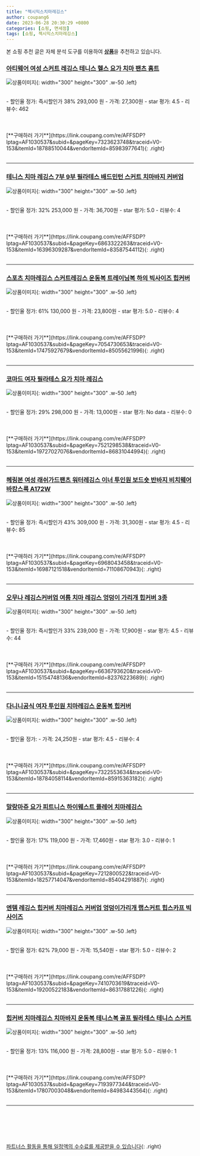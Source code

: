 ```yaml
---
title: "젝시믹스치마레깅스"
author: coupang6
date: 2023-06-28 20:30:29 +0800
categories: [쇼핑, 면세점]
tags: [쇼핑, 젝시믹스치마레깅스]
---
```


본 쇼핑 추천 글은 자체 분석 도구를 이용하여 [**상품**](https://link.coupang.com/a/bao1ui)을 추천하고 있습니다.

### [아티웨어 여성 스커트 레깅스 테니스 헬스 요가 치마 팬츠 홈트](https://link.coupang.com/re/AFFSDP?lptag=AF1030537&subid=&pageKey=7323623748&traceid=V0-153&itemId=18788510044&vendorItemId=85983977641)

![상품이미지](https://thumbnail9.coupangcdn.com/thumbnails/remote/230x230ex/image/vendor_inventory/1cf8/a83d6ffc693f0550ec37326fbde72da26d8f4038b435e0abfe87a9924b14.JPEG){: width="300" height="300" .w-50 .left}


<br>
- 할인율 정가: 즉시할인가 38%  293,000   원
- 가격: 27,300원
- star 평가: 4.5
- 리뷰수: 462
<br>
<br>
<br>
<br>
[**구매하러 가기**](https://link.coupang.com/re/AFFSDP?lptag=AF1030537&subid=&pageKey=7323623748&traceid=V0-153&itemId=18788510044&vendorItemId=85983977641){: .right}
<br>
<br>

---

### [테니스 치마 레깅스 7부 9부 필라테스 배드민턴 스커트 치마바지 커버업](https://link.coupang.com/re/AFFSDP?lptag=AF1030537&subid=&pageKey=6863322263&traceid=V0-153&itemId=16396309287&vendorItemId=83587544112)

![상품이미지](https://thumbnail9.coupangcdn.com/thumbnails/remote/230x230ex/image/vendor_inventory/8cb2/ff67e136d753a3f7ea07dd9d175ec3c84fb38bd65f2f84f5036deffe9be5.jpg){: width="300" height="300" .w-50 .left}


<br>
- 할인율 정가: 32%  253,000   원
- 가격: 36,700원
- star 평가: 5.0
- 리뷰수: 4
<br>
<br>
<br>
<br>
[**구매하러 가기**](https://link.coupang.com/re/AFFSDP?lptag=AF1030537&subid=&pageKey=6863322263&traceid=V0-153&itemId=16396309287&vendorItemId=83587544112){: .right}
<br>
<br>

---

### [스포츠 치마레깅스 스커트레깅스 운동복 트레이닝복 하의 빅사이즈 힙커버](https://link.coupang.com/re/AFFSDP?lptag=AF1030537&subid=&pageKey=7054730653&traceid=V0-153&itemId=17475927679&vendorItemId=85055621996)

![상품이미지](https://thumbnail6.coupangcdn.com/thumbnails/remote/230x230ex/image/vendor_inventory/0deb/cece092b7876247e5248ef6a35ba70190b1ad4350529355ea35f41d76bac.jpg){: width="300" height="300" .w-50 .left}


<br>
- 할인율 정가: 61%  130,000   원
- 가격: 23,800원
- star 평가: 5.0
- 리뷰수: 4
<br>
<br>
<br>
<br>
[**구매하러 가기**](https://link.coupang.com/re/AFFSDP?lptag=AF1030537&subid=&pageKey=7054730653&traceid=V0-153&itemId=17475927679&vendorItemId=85055621996){: .right}
<br>
<br>

---

### [코마드 여자 필라테스 요가 치마 레깅스](https://link.coupang.com/re/AFFSDP?lptag=AF1030537&subid=&pageKey=7521298538&traceid=V0-153&itemId=19727027076&vendorItemId=86831044994)

![상품이미지](https://thumbnail6.coupangcdn.com/thumbnails/remote/230x230ex/image/vendor_inventory/5764/4a76caac8060e7a29c646b0c686da82db8b9458312e1a4ed797f7001aa4b.jpg){: width="300" height="300" .w-50 .left}


<br>
- 할인율 정가: 29%  298,000   원
- 가격: 13,000원
- star 평가: No data
- 리뷰수: 0
<br>
<br>
<br>
<br>
[**구매하러 가기**](https://link.coupang.com/re/AFFSDP?lptag=AF1030537&subid=&pageKey=7521298538&traceid=V0-153&itemId=19727027076&vendorItemId=86831044994){: .right}
<br>
<br>

---

### [헤링본 여성 래쉬가드팬츠 워터레깅스 이너 투인원 보드숏 반바지 비치웨어 바캉스룩 A172W](https://link.coupang.com/re/AFFSDP?lptag=AF1030537&subid=&pageKey=6968043458&traceid=V0-153&itemId=16987121518&vendorItemId=71108670943)

![상품이미지](https://thumbnail8.coupangcdn.com/thumbnails/remote/230x230ex/image/vendor_inventory/cb77/e472f1343fbed8b54a678cad8d5a98715106a15ea01549f71656474c97a1.jpg){: width="300" height="300" .w-50 .left}


<br>
- 할인율 정가: 즉시할인가 43%  309,000   원
- 가격: 31,300원
- star 평가: 4.5
- 리뷰수: 85
<br>
<br>
<br>
<br>
[**구매하러 가기**](https://link.coupang.com/re/AFFSDP?lptag=AF1030537&subid=&pageKey=6968043458&traceid=V0-153&itemId=16987121518&vendorItemId=71108670943){: .right}
<br>
<br>

---

### [오무나 레깅스커버업 여름 치마 레깅스 엉덩이 가리개 힙커버 3종](https://link.coupang.com/re/AFFSDP?lptag=AF1030537&subid=&pageKey=6636793620&traceid=V0-153&itemId=15154748136&vendorItemId=82376223689)

![상품이미지](https://thumbnail10.coupangcdn.com/thumbnails/remote/230x230ex/image/vendor_inventory/85c2/17f6bc1b31380a604b3216457bf9ce7cdae24771247985166f4aa3b2a805.jpg){: width="300" height="300" .w-50 .left}


<br>
- 할인율 정가: 즉시할인가 33%  239,000   원
- 가격: 17,900원
- star 평가: 4.5
- 리뷰수: 44
<br>
<br>
<br>
<br>
[**구매하러 가기**](https://link.coupang.com/re/AFFSDP?lptag=AF1030537&subid=&pageKey=6636793620&traceid=V0-153&itemId=15154748136&vendorItemId=82376223689){: .right}
<br>
<br>

---

### [다니니공식 여자 투인원 치마레깅스 운동복 힙커버](https://link.coupang.com/re/AFFSDP?lptag=AF1030537&subid=&pageKey=7322553634&traceid=V0-153&itemId=18784058114&vendorItemId=85915363182)

![상품이미지](https://thumbnail9.coupangcdn.com/thumbnails/remote/230x230ex/image/vendor_inventory/dd81/57b59e6cad06ae4d77e7ce42c89584f32bbe9ed019aad897087c19bdfa32.jpg){: width="300" height="300" .w-50 .left}


<br>
- 할인율 정가: 
- 가격: 24,250원
- star 평가: 4.5
- 리뷰수: 4
<br>
<br>
<br>
<br>
[**구매하러 가기**](https://link.coupang.com/re/AFFSDP?lptag=AF1030537&subid=&pageKey=7322553634&traceid=V0-153&itemId=18784058114&vendorItemId=85915363182){: .right}
<br>
<br>

---

### [말랑마쥬 요가 피트니스 하이웨스트 플레어 치마레깅스](https://link.coupang.com/re/AFFSDP?lptag=AF1030537&subid=&pageKey=7212800522&traceid=V0-153&itemId=18257714047&vendorItemId=85404291887)

![상품이미지](https://thumbnail6.coupangcdn.com/thumbnails/remote/230x230ex/image/vendor_inventory/7a9e/7020a4e787bb714b70f8a454e652038ff0495a3d6babd6fdc7f236b80635.jpg){: width="300" height="300" .w-50 .left}


<br>
- 할인율 정가: 17%  119,000   원
- 가격: 17,460원
- star 평가: 3.0
- 리뷰수: 1
<br>
<br>
<br>
<br>
[**구매하러 가기**](https://link.coupang.com/re/AFFSDP?lptag=AF1030537&subid=&pageKey=7212800522&traceid=V0-153&itemId=18257714047&vendorItemId=85404291887){: .right}
<br>
<br>

---

### [엔템 레깅스 힙커버 치마레깅스 커버업 엉덩이가리개 랩스커트 힙스카프 빅사이즈](https://link.coupang.com/re/AFFSDP?lptag=AF1030537&subid=&pageKey=7410703619&traceid=V0-153&itemId=19200522183&vendorItemId=86317881226)

![상품이미지](https://thumbnail7.coupangcdn.com/thumbnails/remote/230x230ex/image/vendor_inventory/783c/2cab0c6531d9c479a5b193c871f1c50e28417c59f1460e4a1319b0adf428.jpg){: width="300" height="300" .w-50 .left}


<br>
- 할인율 정가: 62%  79,000   원
- 가격: 15,540원
- star 평가: 5.0
- 리뷰수: 2
<br>
<br>
<br>
<br>
[**구매하러 가기**](https://link.coupang.com/re/AFFSDP?lptag=AF1030537&subid=&pageKey=7410703619&traceid=V0-153&itemId=19200522183&vendorItemId=86317881226){: .right}
<br>
<br>

---

### [힙커버 치마레깅스 치마바지 운동복 테니스복 골프 필라테스 테니스 스커트](https://link.coupang.com/re/AFFSDP?lptag=AF1030537&subid=&pageKey=7193977344&traceid=V0-153&itemId=17807003048&vendorItemId=84983443564)

![상품이미지](https://thumbnail10.coupangcdn.com/thumbnails/remote/230x230ex/image/vendor_inventory/ee88/59fb1c9e305a51e766e3afc8466e4792ba4e656a43e846fdc2e3570d2989.jpg){: width="300" height="300" .w-50 .left}


<br>
- 할인율 정가: 13%  116,000   원
- 가격: 28,800원
- star 평가: 5.0
- 리뷰수: 1
<br>
<br>
<br>
<br>
[**구매하러 가기**](https://link.coupang.com/re/AFFSDP?lptag=AF1030537&subid=&pageKey=7193977344&traceid=V0-153&itemId=17807003048&vendorItemId=84983443564){: .right}
<br>
<br>

---
<br><br><br><br><br> [파트너스 활동을 통해 일정액의 수수료를 제공받을 수 있습니다](https://link.coupang.com/a/bao1ui){: .right}